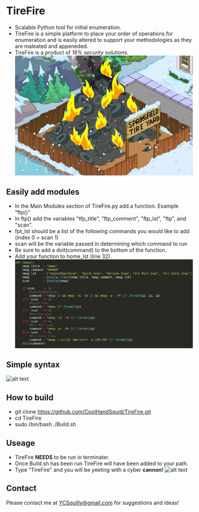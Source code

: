 # TireFire
* Scalable Python tool for initial enumeration.
* TireFire is a simple platform to place your order of operations for enumeration and is easily altered to support your methodologies as they are maleated and appeneded.
* TireFire is a product of *19% security solutions.*
![alt text](https://github.com/CoolHandSquid/TireFire/blob/master/Images/Tire_fire.jpg)
## Easily add modules
- In the Main Modules section of TireFire.py add a function. Example "ftp()"
- In ftp() add the variables "tfp_title", "ftp_comment", "ftp_lst", "ftp", and "scan".
- fpt_lst should be a list of the following commands you would like to add (index 0 = scan 1)
- scan will be the variable passed in determining which command to run
- Be sure to add a doit(command) to the bottom of the function.
- Add your function to home_lst (line 32).
![alt text](https://github.com/CoolHandSquid/TireFire/blob/master/Images/Modules.png)
## Simple syntax
![alt text](https://github.com/CoolHandSquid/TireFire/blob/master/Images/TireFireAction.png)
## How to build
- git clone https://github.com/CoolHandSquid/TireFire.git
- cd TireFire
- sudo /bin/bash ./Build.sh 
## Useage
* TireFire **NEEDS** to be run in terminater. 
* Once Build.sh has been run TireFire will have been added to your path. 
* Type "TireFire" and you will be yeeting with a cyber **cannon!**
![alt text](https://github.com/CoolHandSquid/TireFire/blob/master/Images/CoolHandSquid.jpg)
## Contact
Please contact me at YCSquilly@gmail.com for suggestions and ideas!













